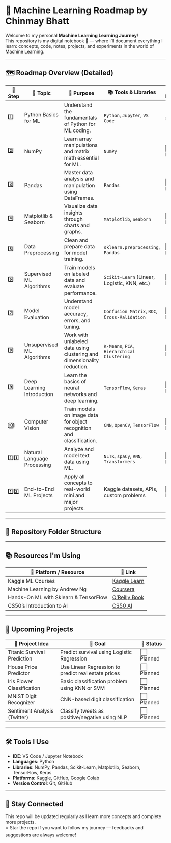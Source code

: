 # 🧠 Machine Learning Roadmap by Chinmay Bhatt 
 
Welcome to my personal **Machine Learning Learning Journey**!  
This repository is my digital notebook 📒 — where I’ll document everything I learn: concepts, code, notes, projects, and experiments in the world of Machine Learning.

---
 
## 🗺️ Roadmap Overview (Detailed)

| 🔢 Step | 🧩 Topic                      | 🎯 Purpose                                                                 | 📚 Tools & Libraries                        | 📌 Progress |
|--------|------------------------------|---------------------------------------------------------------------------|---------------------------------------------|-------------|
| 1️⃣     | Python Basics for ML         | Understand the fundamentals of Python for ML coding.                     | `Python`, `Jupyter`, `VS Code`              | ✅ Done      |
| 2️⃣     | NumPy                        | Learn array manipulations and matrix math essential for ML.              | `NumPy`                                     | ⬜ To Do     |
| 3️⃣     | Pandas                       | Master data analysis and manipulation using DataFrames.                  | `Pandas`                                    | ⬜ To Do     |
| 4️⃣     | Matplotlib & Seaborn         | Visualize data insights through charts and graphs.                       | `Matplotlib`, `Seaborn`                     | ⬜ To Do     |
| 5️⃣     | Data Preprocessing           | Clean and prepare data for model training.                               | `sklearn.preprocessing`, `Pandas`           | ⬜ To Do     |
| 6️⃣     | Supervised ML Algorithms     | Train models on labeled data and evaluate performance.                   | `Scikit-Learn` (Linear, Logistic, KNN, etc.)| ⬜ To Do     |
| 7️⃣     | Model Evaluation             | Understand model accuracy, errors, and tuning.                           | `Confusion Matrix`, `ROC`, `Cross-Validation`| ⬜ To Do     |
| 8️⃣     | Unsupervised ML Algorithms   | Work with unlabeled data using clustering and dimensionality reduction.  | `K-Means`, `PCA`, `Hierarchical Clustering` | ⬜ To Do     |
| 9️⃣     | Deep Learning Introduction   | Learn the basics of neural networks and deep learning.                   | `TensorFlow`, `Keras`                       | ⬜ To Do     |
| 🔟     | Computer Vision               | Train models on image data for object recognition and classification.    | `CNN`, `OpenCV`, `TensorFlow`               | ⬜ To Do     |
| 1️⃣1️⃣   | Natural Language Processing  | Analyze and model text data using ML.                                    | `NLTK`, `spaCy`, `RNN`, `Transformers`       | ⬜ To Do     |
| 1️⃣2️⃣   | End-to-End ML Projects       | Apply all concepts to real-world mini and major projects.                | Kaggle datasets, APIs, custom problems       | ⬜ To Do     |

---

## 📂 Repository Folder Structure


---

## 📚 Resources I'm Using

| 🔗 Platform / Resource                | 📌 Link                                                                 |
|--------------------------------------|--------------------------------------------------------------------------|
| Kaggle ML Courses                    | [Kaggle Learn](https://www.kaggle.com/learn)                             |
| Machine Learning by Andrew Ng        | [Coursera](https://www.coursera.org/learn/machine-learning)             |
| Hands-On ML with Sklearn & TensorFlow| [O’Reilly Book](https://www.oreilly.com/library/view/hands-on-machine-learning/9781492032632/) |
| CS50’s Introduction to AI            | [CS50 AI](https://cs50.harvard.edu/ai/)                                 |

---

## 🚀 Upcoming Projects

| 🧪 Project Idea                 | 🎯 Goal                                                   | 🔄 Status |
|-------------------------------|------------------------------------------------------------|-----------|
| Titanic Survival Prediction   | Predict survival using Logistic Regression                | ⬜ Planned |
| House Price Predictor         | Use Linear Regression to predict real estate prices        | ⬜ Planned |
| Iris Flower Classification    | Basic classification problem using KNN or SVM              | ⬜ Planned |
| MNIST Digit Recognizer        | CNN-based digit classification                            | ⬜ Planned |
| Sentiment Analysis (Twitter)  | Classify tweets as positive/negative using NLP             | ⬜ Planned |

---

## 🛠️ Tools I Use

- **IDE**: VS Code / Jupyter Notebook  
- **Languages**: Python  
- **Libraries**: NumPy, Pandas, Scikit-Learn, Matplotlib, Seaborn, TensorFlow, Keras  
- **Platforms**: Kaggle, GitHub, Google Colab  
- **Version Control**: Git, GitHub

---

## 🙌 Stay Connected

This repo will be updated regularly as I learn more concepts and complete more projects.  
⭐ Star the repo if you want to follow my journey — feedbacks and suggestions are always welcome!

